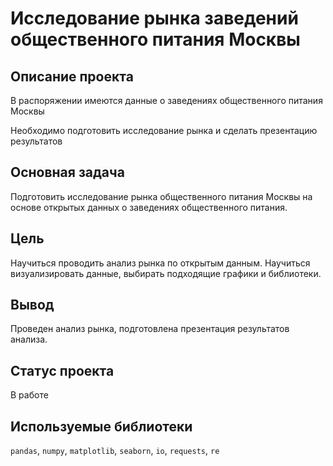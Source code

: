 # Исследование рынка заведений общественного питания Москвы

## Описание проекта

В распоряжении имеются данные о заведениях общественного питания Москвы

Необходимо подготовить исследование рынка и сделать презентацию результатов

## Основная задача

Подготовить исследование рынка общественного питания Москвы на основе открытых данных о заведениях общественного питания.

## Цель

Научиться проводить анализ рынка по открытым данным. Научиться визуализировать данные, выбирать подходящие графики и библиотеки. 

## Вывод

Проведен анализ рынка, подготовлена презентация результатов анализа.

## Статус проекта

В работе

## Используемые библиотеки

<code>pandas</code>, <code>numpy</code>, <code>matplotlib</code>, <code>seaborn</code>, <code>io</code>, <code>requests</code>, <code>re</code>
